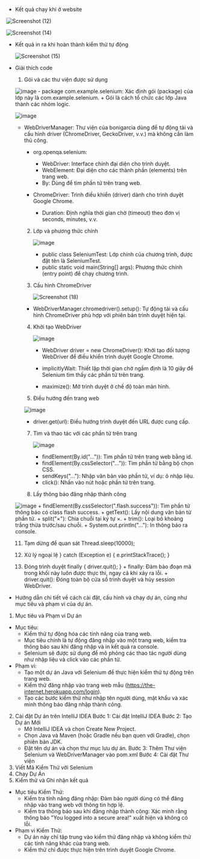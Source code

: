 * Kết quả chạy khi ở website

![Screenshot (12)](https://github.com/user-attachments/assets/4a083862-1afe-4458-ab3c-4fa27b4cb32c)

![Screenshot (14)](https://github.com/user-attachments/assets/72e50f66-8b53-4ab2-84b2-7b0353b6715a)

* Kết quả in ra khi hoàn thành kiểm thử tự động

  ![Screenshot (15)](https://github.com/user-attachments/assets/82513eb2-f453-4029-b314-c8463b4d55af)

* Giải thích code
  1. Gói và các thư viện được sử dụng
   
   ![image](https://github.com/user-attachments/assets/f19eb4ce-d742-4e6d-9374-68730aa485cd)
        - package com.example.selenium: Xác định gói (package) của lớp này là com.example.selenium.
            + Gói là cách tổ chức các lớp Java thành các nhóm logic.

   ![image](https://github.com/user-attachments/assets/a61f2577-b2e1-4887-8beb-40a3aef79a80)

  - WebDriverManager: Thư viện của bonigarcia dùng để tự động tải và cấu hình driver (ChromeDriver, GeckoDriver, v.v.) mà không cần làm thủ công.

       - org.openqa.selenium:
          + WebDriver: Interface chính đại diện cho trình duyệt.
          + WebElement: Đại diện cho các thành phần (elements) trên trang web.
          + By: Dùng để tìm phần tử trên trang web.
      
      - ChromeDriver: Trình điều khiển (driver) dành cho trình duyệt Google Chrome.
          + Duration: Định nghĩa thời gian chờ (timeout) theo đơn vị seconds, minutes, v.v.
    2. Lớp và phương thức chính
      
       ![image](https://github.com/user-attachments/assets/c81f542e-21d4-4804-ab94-2e992e0eaf2c)
       
       + public class SeleniumTest: Lớp chính của chương trình, được đặt tên là SeleniumTest.
       + public static void main(String[] args): Phương thức chính (entry point) để chạy chương trình.
    
    3. Cấu hình ChromeDriver

       ![Screenshot (18)](https://github.com/user-attachments/assets/233aa983-657a-4b88-8775-8721ae3e8b17)
      
      + WebDriverManager.chromedriver().setup(): Tự động tải và cấu hình ChromeDriver phù hợp với phiên bản trình duyệt hiện tại.

    4.  Khởi tạo WebDriver

        ![image](https://github.com/user-attachments/assets/4857fd63-9439-4ffd-ab9c-60ca5a221c2b)

        + WebDriver driver = new ChromeDriver(): Khởi tạo đối tượng WebDriver để điều khiển trình duyệt Google Chrome.
        
        + implicitlyWait: Thiết lập thời gian chờ ngầm định là 10 giây để Selenium tìm thấy các phần tử trên trang.

        + maximize(): Mở trình duyệt ở chế độ toàn màn hình.

     6. Điều hướng đến trang web
      
       ![image](https://github.com/user-attachments/assets/2659c191-6a59-459a-bc88-9ab2b5867edd)
      
       + driver.get(url): Điều hướng trình duyệt đến URL được cung cấp.
    
    7. Tìm và thao tác với các phần tử trên trang

        ![image](https://github.com/user-attachments/assets/f69d3f84-5607-4815-be9a-5791ac1bcb4f)

       + findElement(By.id("...")): Tìm phần tử trên trang web bằng id.
       + findElement(By.cssSelector("...")): Tìm phần tử bằng bộ chọn CSS.
       + sendKeys("..."): Nhập văn bản vào phần tử, ví dụ: ô nhập liệu.
       + click(): Nhấn vào nút hoặc phần tử trên trang.

     9. Lấy thông báo đăng nhập thành công

  ![image](https://github.com/user-attachments/assets/bcc69f87-8472-4ff1-a7c1-d1098dec9678)
        +  findElement(By.cssSelector(".flash.success")): Tìm phần tử thông báo có class flash success.
        +  getText(): Lấy nội dung văn bản từ phần tử.
        +  split("×"): Chia chuỗi tại ký tự ×.
        +  trim(): Loại bỏ khoảng trắng thừa trước/sau chuỗi.
        +  System.out.println("..."): In thông báo ra console.
    
    11. Tạm dừng để quan sát
                            Thread.sleep(10000);
   
    12. Xử lý ngoại lệ
        } catch (Exception e) {
    e.printStackTrace();
}
    
    13. Đóng trình duyệt
           finally {
    driver.quit();
}
       + finally: Đảm bảo đoạn mã trong khối này luôn được thực thi, ngay cả khi xảy ra lỗi.
       + driver.quit(): Đóng toàn bộ cửa sổ trình duyệt và hủy session WebDriver.

* Hướng dẫn chi tiết về cách cài đặt, cấu hình và chạy dự án, cũng như mục tiêu và phạm vi của dự án.
1. Mục tiêu và Phạm vi Dự án
+ Mục tiêu:
    - Kiểm thử tự động hóa các tính năng của trang web.
    - Mục tiêu chính là tự động đăng nhập vào một trang web, kiểm tra thông báo sau khi đăng nhập và in kết quả ra console.
    - Selenium sẽ được sử dụng để mô phỏng các thao tác người dùng như nhập liệu và click vào các phần tử.
+ Phạm vi:
    - Tạo một dự án Java với Selenium để thực hiện kiểm thử tự động trên trang web.
    - Kiểm thử đăng nhập vào trang web mẫu (https://the-internet.herokuapp.com/login).
    - Tạo các bước kiểm thử như nhập tên người dùng, mật khẩu và xác minh thông báo đăng nhập thành công.
2. Cài đặt Dự án trên IntelliJ IDEA
Bước 1: Cài đặt IntelliJ IDEA
Bước 2: Tạo Dự án Mới
     - Mở IntelliJ IDEA và chọn Create New Project.
     - Chọn Java và Maven (hoặc Gradle nếu bạn quen với Gradle), chọn phiên bản JDK.
     - Đặt tên dự án và chọn thư mục lưu dự án.
Bước 3: Thêm Thư viện Selenium và WebDriverManager vào pom.xml
Bước 4: Cài đặt Thư viện
3. Viết Mã Kiểm Thử với Selenium
4. Chạy Dự Án
5. Kiểm thử và Ghi nhận kết quả
  - Mục tiêu Kiểm Thử:
     + Kiểm tra tính năng đăng nhập: Đảm bảo người dùng có thể đăng nhập vào trang web với thông tin hợp lệ.
     + Kiểm tra thông báo sau khi đăng nhập thành công: Xác minh rằng thông báo "You logged into a secure area!" xuất hiện và không có lỗi.
  - Phạm vi Kiểm Thử:
     + Dự án này chỉ tập trung vào kiểm thử đăng nhập và không kiểm thử các tính năng khác của trang web.
     + Kiểm thử chỉ được thực hiện trên trình duyệt Google Chrome.

    
    
  



  


